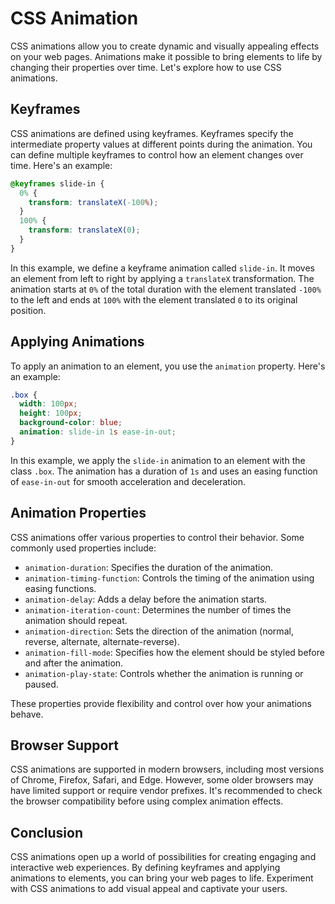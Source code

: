 
# CSS Animation

CSS animations allow you to create dynamic and visually appealing effects on your web pages. Animations make it possible to bring elements to life by changing their properties over time. Let's explore how to use CSS animations.

## Keyframes

CSS animations are defined using keyframes. Keyframes specify the intermediate property values at different points during the animation. You can define multiple keyframes to control how an element changes over time. Here's an example:

```css
@keyframes slide-in {
  0% {
    transform: translateX(-100%);
  }
  100% {
    transform: translateX(0);
  }
}
```

In this example, we define a keyframe animation called `slide-in`. It moves an element from left to right by applying a `translateX` transformation. The animation starts at `0%` of the total duration with the element translated `-100%` to the left and ends at `100%` with the element translated `0` to its original position.

## Applying Animations

To apply an animation to an element, you use the `animation` property. Here's an example:

```css
.box {
  width: 100px;
  height: 100px;
  background-color: blue;
  animation: slide-in 1s ease-in-out;
}
```

In this example, we apply the `slide-in` animation to an element with the class `.box`. The animation has a duration of `1s` and uses an easing function of `ease-in-out` for smooth acceleration and deceleration.

## Animation Properties

CSS animations offer various properties to control their behavior. Some commonly used properties include:

- `animation-duration`: Specifies the duration of the animation.
- `animation-timing-function`: Controls the timing of the animation using easing functions.
- `animation-delay`: Adds a delay before the animation starts.
- `animation-iteration-count`: Determines the number of times the animation should repeat.
- `animation-direction`: Sets the direction of the animation (normal, reverse, alternate, alternate-reverse).
- `animation-fill-mode`: Specifies how the element should be styled before and after the animation.
- `animation-play-state`: Controls whether the animation is running or paused.

These properties provide flexibility and control over how your animations behave.

## Browser Support

CSS animations are supported in modern browsers, including most versions of Chrome, Firefox, Safari, and Edge. However, some older browsers may have limited support or require vendor prefixes. It's recommended to check the browser compatibility before using complex animation effects.

## Conclusion

CSS animations open up a world of possibilities for creating engaging and interactive web experiences. By defining keyframes and applying animations to elements, you can bring your web pages to life. Experiment with CSS animations to add visual appeal and captivate your users.
```
